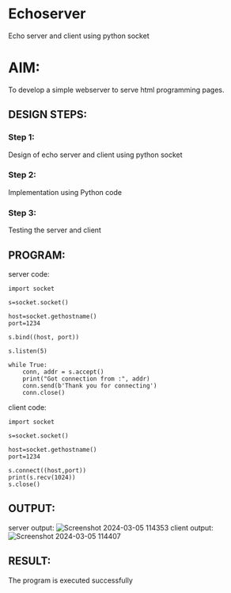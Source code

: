 # Echoserver
Echo server and client using python socket

# AIM:

To develop a simple webserver to serve html programming pages.

## DESIGN STEPS:

### Step 1:

Design of echo server and client using python socket

### Step 2:

Implementation using Python code

### Step 3:

Testing the server and client 

## PROGRAM:
server code:
```
import socket

s=socket.socket()

host=socket.gethostname()
port=1234

s.bind((host, port))

s.listen(5)

while True:
    conn, addr = s.accept()
    print("Got connection from :", addr)
    conn.send(b'Thank you for connecting')
    conn.close()
```
client code:
```
import socket

s=socket.socket()

host=socket.gethostname()
port=1234

s.connect((host,port))
print(s.recv(1024))
s.close()
```
## OUTPUT:
server output:
![Screenshot 2024-03-05 114353](https://github.com/RahulKrishna05/Echoserver/assets/162027231/0bc10081-5da8-4a7c-9be3-47f91088f293)
client output:
![Screenshot 2024-03-05 114407](https://github.com/RahulKrishna05/Echoserver/assets/162027231/cdbb2814-fc39-4ea1-ba43-258f5fe8568d)
## RESULT:
The program is executed successfully
